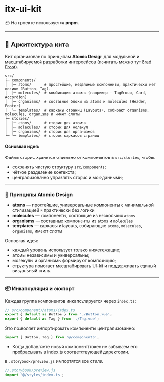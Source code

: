 # itx-ui-kit

📦 На проекте используется **pnpm**.

---

## 🚀 Архитектура кита

Кит организован по принципам **Atomic Design** для модульной и масштабируемой разработки интерфейсов (почитать можно тут [Brad Frost](https://bradfrost.com/blog/post/atomic-web-design/)).

```
src/
├─ components/
│  ├─ atoms/      # простейшие, неделимые компоненты, практически нет логики (Button, Tag).
│  ├─ molecules/  # комбинации атомов (например - TagGroup, Card, Accordion)
│  ├─ organisms/  # составные блоки из atoms и molecules (Header, Footer)
│  └─ templates/  # каркасы страниц (Layouts), собирают organisms, molecules, organisms и имеют слоты
├─ stories/
│  ├─ atoms/      # сторис для атомов
│  ├─ molecules/  # сторис для молекул
│  ├─ organisms/  # сторис для организмов
└─ └─ templates/  # сторис каркасов страниц

```
#### Основная идея:

Файлы сторис хранятся отдельно от компонентов в `src/stories`, чтобы:

- сохранять чистую структуру `src/components`;
- чёткое разделение контекста;
- централизованно управлять сторис и мок-данными;

---

### 🧩 Принципы Atomic Design

- **atoms** — простейшие, универсальные компоненты с минимальной стилизацией и практически без логики
- **molecules** — компоненты, состоящие из нескольких `atoms`
- **organisms** — составные компоненты из `atoms` и `molecules`
- **templates** — каркасы и layouts, собирающие `atoms`, `molecules`, `organisms`, имеют слоты

Основная идея:

- каждый уровень использует только нижележащие;
- атомы независимы и универсальны;
- молекулы и организмы формируют композицию;
- структура помогает масштабировать UI-kit и поддерживать единый визуальный стиль.

---

### 📦 Инкапсуляция и экспорт

Каждая группа компонентов инкапсулируется через `index.ts`:

```ts
// src/components/atoms/index.ts
export { default as Button } from './Button.vue';
export { default as Tag } from './Tag.vue';
```

Это позволяет импортировать компоненты централизованно:

```ts
import { Button, Tag } from '@/components';
```

- Когда добавляете новый компонент/токен не забываем его пробрасывать в index.ts соответствующей директории.

в `.storybook/preview.js` импортятся все стили.

```ts
//.storybook/preview.js
import '@/styles/index.ts';
```

